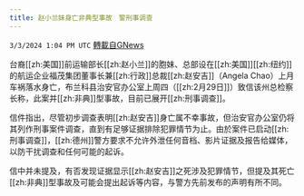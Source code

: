 ```yaml
---
title: 赵小兰妹身亡非典型事故　警刑事调查
---
```

`3/3/2024 1:04 PM UTC` [轉載自GNews](https://gnews.org/articles/2361018)

台裔[[zh:美国]]前运输部长[[zh:赵小兰]]的胞妹、总部设在[[zh:美国]][[zh:纽约]]的航运企业福茂集团董事长兼[[zh:行政]]总裁[[zh:赵安吉]]（Angela Chao）上月车祸落水身亡，布兰科县治安官办公室上周四（[[zh:2月29日]]）致信该州总检察长称，此案并[[zh:非典]]型事故，目前已展开[[zh:刑事调查]]。

信件指出，尽管初步调查表明[[zh:赵安吉]]身亡属不幸事故，但治安官办公室仍将其列作刑事案件调查，直到有足够证据排除犯罪情节为止。由於案件已启动[[zh:刑事调查]]，[[zh:德州]]警方要求不允许外泄任何音档、影片证据及报告给媒体，以防干扰调查和任何可能的起诉。

信中并未提及，有否发现证据显示[[zh:赵安吉]]之死涉及犯罪情节，但提及其死亡[[zh:非典]]型事故及可能会提出起诉等内容，与警方先前发布的声明有所不同。
